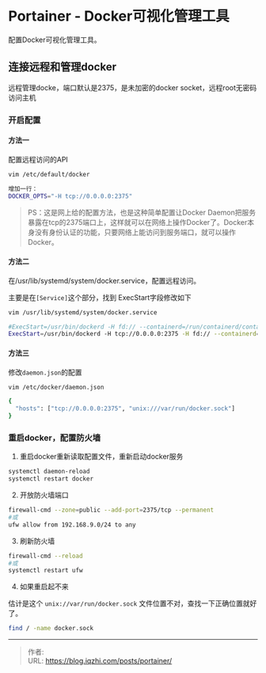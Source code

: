 # Portainer - Docker可视化管理工具


配置Docker可视化管理工具。

<!--more-->

## 连接远程和管理docker

远程管理docke，端口默认是2375，是未加密的docker socket，远程root无密码访问主机

### 开启配置

#### 方法一

配置远程访问的API

```bash
vim /etc/default/docker

增加一行：
DOCKER_OPTS="-H tcp://0.0.0.0:2375"
```

> PS：这是网上给的配置方法，也是这种简单配置让Docker Daemon把服务暴露在tcp的2375端口上，这样就可以在网络上操作Docker了。Docker本身没有身份认证的功能，只要网络上能访问到服务端口，就可以操作Docker。

#### 方法二

在/usr/lib/systemd/system/docker.service，配置远程访问。

主要是在`[Service]`这个部分，找到 ExecStart字段修改如下

```bash
vim /usr/lib/systemd/system/docker.service

#ExecStart=/usr/bin/dockerd -H fd:// --containerd=/run/containerd/containerd.sock
ExecStart=/usr/bin/dockerd -H tcp://0.0.0.0:2375 -H fd:// --containerd=/run/containerd/containerd.sock
```

#### 方法三

修改`daemon.json`的配置

```bash
vim /etc/docker/daemon.json

{
  "hosts": ["tcp://0.0.0.0:2375", "unix:///var/run/docker.sock"]
}
```

### 重启docker，配置防火墙

1. 重启docker重新读取配置文件，重新启动docker服务

```bash
systemctl daemon-reload
systemctl restart docker
```

2. 开放防火墙端口

```bash
firewall-cmd --zone=public --add-port=2375/tcp --permanent
#或
ufw allow from 192.168.9.0/24 to any
```

3. 刷新防火墙

```bash
firewall-cmd --reload
#或
systemctl restart ufw
```

4. 如果重启起不来

估计是这个 `unix://var/run/docker.sock` 文件位置不对，查找一下正确位置就好了。

```bash
find / -name docker.sock
```


---

> 作者:   
> URL: https://blog.iqzhi.com/posts/portainer/  

